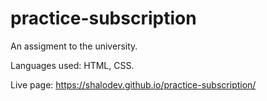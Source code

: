 # practice-subscription

An assigment to the university.

Languages used: HTML, CSS.

Live page: https://shalodev.github.io/practice-subscription/
